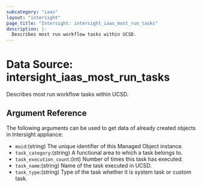 ```yaml
---
subcategory: "iaas"
layout: "intersight"
page_title: "Intersight: intersight_iaas_most_run_tasks"
description: |-
  Describes most run workflow tasks within UCSD.
---
```


# Data Source: intersight_iaas_most_run_tasks
Describes most run workflow tasks within UCSD.
## Argument Reference
The following arguments can be used to get data of already created objects in Intersight appliance:
* `moid`:(string) The unique identifier of this Managed Object instance. 
* `task_category`:(string) A functional area to which a task belongs to. 
* `task_execution_count`:(int) Number of times this task has executed. 
* `task_name`:(string) Name of the task executed in UCSD. 
* `task_type`:(string) Type of the task whether it is system task or custom task. 
